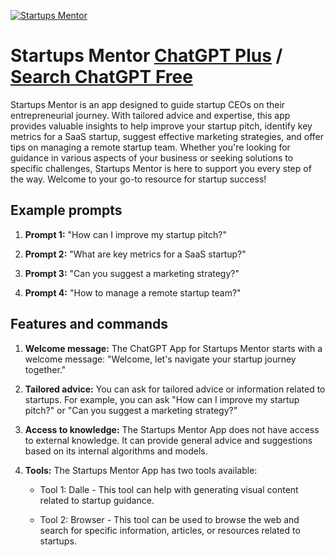 
[![Startups Mentor](https://files.oaiusercontent.com/file-Deqpcumps8CT9r9ANdoaRn78?se=2123-10-18T23%3A21%3A08Z&sp=r&sv=2021-08-06&sr=b&rscc=max-age%3D31536000%2C%20immutable&rscd=attachment%3B%20filename%3Dbc663783-ad74-45a6-b0a8-fc5094afd9ad.png&sig=M4FvEet4Wb27NqSWf80%2Bt/9u37SeqbzkTcGiNp2R054%3D)](https://chat.openai.com/g/g-sbwxNoyGt-startups-mentor)

# Startups Mentor [ChatGPT Plus](https://chat.openai.com/g/g-sbwxNoyGt-startups-mentor) / [Search ChatGPT Free](https://gptcall.net/index.html#/?search=Startups%20Mentor)

Startups Mentor is an app designed to guide startup CEOs on their entrepreneurial journey. With tailored advice and expertise, this app provides valuable insights to help improve your startup pitch, identify key metrics for a SaaS startup, suggest effective marketing strategies, and offer tips on managing a remote startup team. Whether you're looking for guidance in various aspects of your business or seeking solutions to specific challenges, Startups Mentor is here to support you every step of the way. Welcome to your go-to resource for startup success!

## Example prompts

1. **Prompt 1:** "How can I improve my startup pitch?"

2. **Prompt 2:** "What are key metrics for a SaaS startup?"

3. **Prompt 3:** "Can you suggest a marketing strategy?"

4. **Prompt 4:** "How to manage a remote startup team?"

## Features and commands

1. **Welcome message:** The ChatGPT App for Startups Mentor starts with a welcome message: "Welcome, let's navigate your startup journey together."

2. **Tailored advice:** You can ask for tailored advice or information related to startups. For example, you can ask "How can I improve my startup pitch?" or "Can you suggest a marketing strategy?"

3. **Access to knowledge:** The Startups Mentor App does not have access to external knowledge. It can provide general advice and suggestions based on its internal algorithms and models.

4. **Tools:** The Startups Mentor App has two tools available:

   - Tool 1: Dalle - This tool can help with generating visual content related to startup guidance.
   
   - Tool 2: Browser - This tool can be used to browse the web and search for specific information, articles, or resources related to startups.



